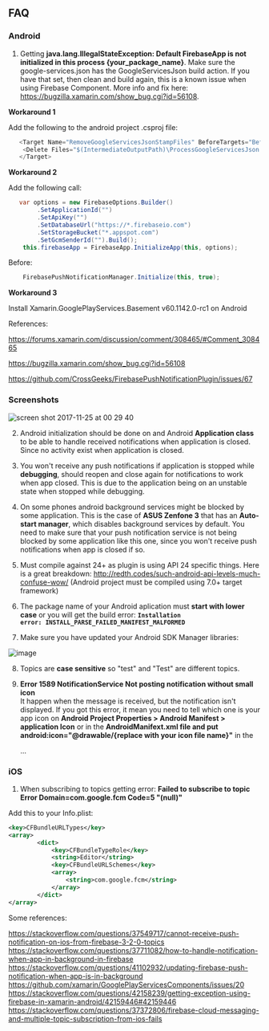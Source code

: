 ## FAQ

### Android

1. Getting <b>java.lang.IllegalStateException: Default FirebaseApp is not initialized in this process {your_package_name}</b>. Make sure the google-services.json has the GoogleServicesJson build action. If you have that set, then clean and build again, this is a known issue when using Firebase Component. More info and fix here: https://bugzilla.xamarin.com/show_bug.cgi?id=56108.

**Workaround 1**

Add the following to the android project .csproj file:

```cs
   <Target Name="RemoveGoogleServicesJsonStampFiles" BeforeTargets="BeforeBuild">
    <Delete Files="$(IntermediateOutputPath)\ProcessGoogleServicesJson.stamp" />
   </Target>
```
   
**Workaround 2**

Add the following call:
	
```cs
   var options = new FirebaseOptions.Builder()
		.SetApplicationId("")
		.SetApiKey("")
		.SetDatabaseUrl("https://*.firebaseio.com")
		.SetStorageBucket("*.appspot.com")
		.SetGcmSenderId("").Build();
    this.firebaseApp = FirebaseApp.InitializeApp(this, options);
```
	
Before:

```cs
    FirebasePushNotificationManager.Initialize(this, true);
```
	
**Workaround 3**

Install Xamarin.GooglePlayServices.Basement v60.1142.0-rc1 on Android

References:

https://forums.xamarin.com/discussion/comment/308465/#Comment_308465

https://bugzilla.xamarin.com/show_bug.cgi?id=56108

https://github.com/CrossGeeks/FirebasePushNotificationPlugin/issues/67

### Screenshots
![screen shot 2017-11-25 at 00 29 40](https://user-images.githubusercontent.com/315282/33225450-09bc3720-d178-11e7-9200-21b46f0d6309.png)




2. Android initialization should be done on and Android <b>Application class</b> to be able to handle received notifications when application is closed. Since no activity exist when application is closed.

3. You won't receive any push notifications if application is stopped while <b>debugging</b>, should reopen and close again for notifications to work when app closed. This is due to the application being on an unstable state when stopped while debugging.

4. On some phones android background services might be blocked by some application. This is the case of <b>ASUS Zenfone 3</b> that has an  <b>Auto-start manager</b>, which disables background services by default. You need to make sure that your push notification service is not being blocked by some application like this one, since you won't receive push notifications when app is closed if so.

5. Must compile against 24+ as plugin is using API 24 specific things. Here is a great breakdown: http://redth.codes/such-android-api-levels-much-confuse-wow/ (Android project must be compiled using 7.0+ target framework)

6. The package name of your Android aplication must <b>start with lower case</b> or you will get the build error: <b><code>Installation error: INSTALL_PARSE_FAILED_MANIFEST_MALFORMED</code> </b>

7. Make sure you have updated your Android SDK Manager libraries:

![image](https://cloud.githubusercontent.com/assets/2547751/6440604/1b0afb64-c0b5-11e4-93b8-c496e2bfa588.png)

8. Topics are <b>case sensitive</b> so "test" and "Test" are different topics.

9. <b> Error 1589 NotificationService Not posting notification without small icon </b><br>
	It happen when the message is received, but the notification isn't displayed. If you got this error, it mean you need to tell which one is your app icon on <b>Android Project Properties > Android Manifest > application Icon</b> or in the <b>AndroidManifext.xml file and put android:icon="@drawable/{replace with your icon file name}"</b> in the
	
	<application android:label="Test" android:icon="@drawable/{replace with your icon file name}">	
	...
	</application>


### iOS

1. When subscribing to topics getting error: <b>Failed to subscribe to topic Error Domain=com.google.fcm Code=5 "(null)" </b>

Add this to your Info.plist:
```xml
<key>CFBundleURLTypes</key>
<array>
		<dict>
			<key>CFBundleTypeRole</key>
			<string>Editor</string>
			<key>CFBundleURLSchemes</key>
			<array>
				<string>com.google.fcm</string>
			</array>
		</dict>
</array>
``` 

Some references:


https://stackoverflow.com/questions/37549717/cannot-receive-push-notification-on-ios-from-firebase-3-2-0-topics
https://stackoverflow.com/questions/37711082/how-to-handle-notification-when-app-in-background-in-firebase
https://stackoverflow.com/questions/41102932/updating-firebase-push-notification-when-app-is-in-background
https://github.com/xamarin/GooglePlayServicesComponents/issues/20
https://stackoverflow.com/questions/42158239/getting-exception-using-firebase-in-xamarin-android/42159446#42159446
https://stackoverflow.com/questions/37372806/firebase-cloud-messaging-and-multiple-topic-subscription-from-ios-fails
